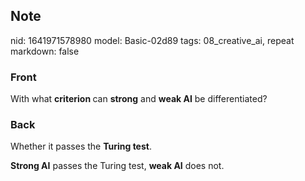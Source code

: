 ## Note
nid: 1641971578980
model: Basic-02d89
tags: 08_creative_ai, repeat
markdown: false

### Front
With what <b>criterion </b>can <b>strong</b> and <b>weak AI</b> be differentiated?

### Back
Whether it passes the <b>Turing test</b>.

<b>Strong AI</b> passes the Turing test, <b>weak AI</b> does not.
